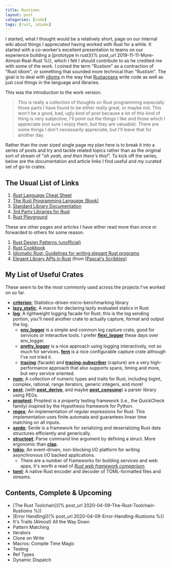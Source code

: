 ```yaml
---
title: Rustioms
layout: post
categories: [code]
tags: [rust, idioms]
---
```


I started, what I thought would be a relatively short, page on our internal wiki about things I appreciated having 
worked with Rust for a while. It started with a co-worker's excellent presentation to teams on our experience building 
a [prototype in rust]({% post_url 2019-11-11-More-Almost-Real-Rust %}), which I felt I should contribute to as he credited 
me with some of the work. I coined the term "Rustiom" as a contraction of "Rust Idiom", or something that sounded 
more technical than "Rustism". The goal is to deal with [idioms](https://www.merriam-webster.com/dictionary/idiom) in
the way that [Rustaceans](https://www.rustaceans.org/) write code as well as just cool things in the language and 
libraries.

This was the introduction to the work version.

> This is really a collection of thoughts on Rust programming especially those parts I have found to be either really 
> great, or maybe not. This won't be a good, bad, ugly kind of post because a lot of this kind of thing is very 
> subjective, I'll point out the things I like and those which I appreciate (not sure I enjoy them, but they are 
> valuable). There are some things I don't necessarily appreciate, but I'll leave that for another day.

Rather than the over sized single page my plan here is to break it into a series of posts and try and tackle related 
topics rather than as the original sort of stream of "_oh yeah, and then there's this!_". To kick off the series, below 
are the documentation and article links I find useful and my curated set of go-to crates.

## The Usual List of Links

1. [Rust Language Cheat Sheet](https://cheats.rs/) 
1. [The Rust Programming Language (Book)](https://doc.rust-lang.org/book/)
1. [Standard Library Documentation](https://std.rs/)
1. [3rd Party Libraries for Rust](https://crates.io/)
1. [Rust Playground](https://play.rust-lang.org/)

These are other pages and articles I have either read more than once or forwarded to others for some reason.

1. [Rust Design Patterns (unofficial)](https://github.com/rust-unofficial/patterns)
1. [Rust Cookbook](https://rust-lang-nursery.github.io/rust-cookbook/)
1. [Idiomatic Rust; Guidelines for writing elegant Rust programs](https://github.com/mre/idiomatic-rust)
1. [Elegant Library APIs in Rust](https://deterministic.space/elegant-apis-in-rust.html) (from [[Pascal's Scribbles](https://deterministic.space/))

## My List of Useful Crates

These seem to be the most commonly used across the projects I've worked on so far.

* [**criterion**](https://crates.io/crates/criterion); Statistics-driven micro-benchmarking library
* [**lazy_static**](https://crates.io/crates/lazy_static); A macro for declaring lazily evaluated statics in Rust.
* [**log**](https://crates.io/crates/log); A lightweight logging facade for Rust; this is the log sending portion, you'll 
  need another crate to actually capture, format and output the log.
  * [**env_logger**](https://crates.io/crates/env_logger) is a simple and common log capture crate, good for services or 
    interactive tools. I prefer [**flexi_logger**](https://docs.rs/flexi_logger/0.15.2/flexi_logger/) these days over 
    env_logger.
  * [**pretty_logger**](https://crates.io/crates/pretty_env_logger) is a nice approach using logging interactively, not so 
    much for services. [**fern**](https://crates.io/crates/fern) is a nice configurable capture crate although I've not 
    tried it. 
  * [**tracing**](https://crates.io/crates/tracing) (facade) and [**tracing-subscriber**](https://crates.io/crates/tracing-subscriber) 
    (capture) are a very high-performance approach that also supports spans, timing and more, but very service oriented.
* [**num**](https://crates.io/crates/num); A collection of numeric types and traits for Rust, including bigint, complex, 
  rational, range iterators, generic integers, and more!
* [**pest**](https://crates.io/crates/pest); (with [**pest_derive**](https://crates.io/crates/pest_derive), and maybe 
  [**pest_consume**](https://crates.io/crates/pest_consume)) a parser library using PEGs.
* [**proptest**](https://crates.io/crates/proptest); Proptest is a property testing framework (i.e., the QuickCheck family) 
  inspired by the Hypothesis framework for Python.
* [**regex**](https://crates.io/crates/regex); An implementation of regular expressions for Rust. This implementation uses 
  finite automata and guarantees linear time matching on all inputs.
* [**serde**](https://crates.io/crates/serde); Serde is a framework for serializing and deserializing Rust data structures 
  efficiently and generically. 
* [**structopt**](https://crates.io/crates/structopt); Parse command line argument by defining a struct. More ergonomic 
  than [**clap**](https://crates.io/crates/clap).
* [**tokio**](https://crates.io/crates/tokio); An event-driven, non-blocking I/O platform for writing asynchronous I/O 
  backed applications. 
  * There are a number of frameworks for building services and web apps, it's worth a read of 
    [_Rust web framework comparison_](https://github.com/flosse/rust-web-framework-comparison).
* [**toml**](https://crates.io/crates/toml); A native Rust encoder and decoder of TOML-formatted files and streams.

## Contents, Complete & Upcoming

* [The Rust Toolchain]({% post_url 2020-04-09-The-Rust-Toolchain-Rustioms %})
* [Error Handling]({% post_url 2020-04-09-Error-Handling-Rustioms %})
* It's Traits (Almost) All the Way Down
* Pattern Matching
* Iterators
* Clone on Write
* Macros: Compile Time Magic
* Testing
* Ref Types
* Dynamic Dispatch


